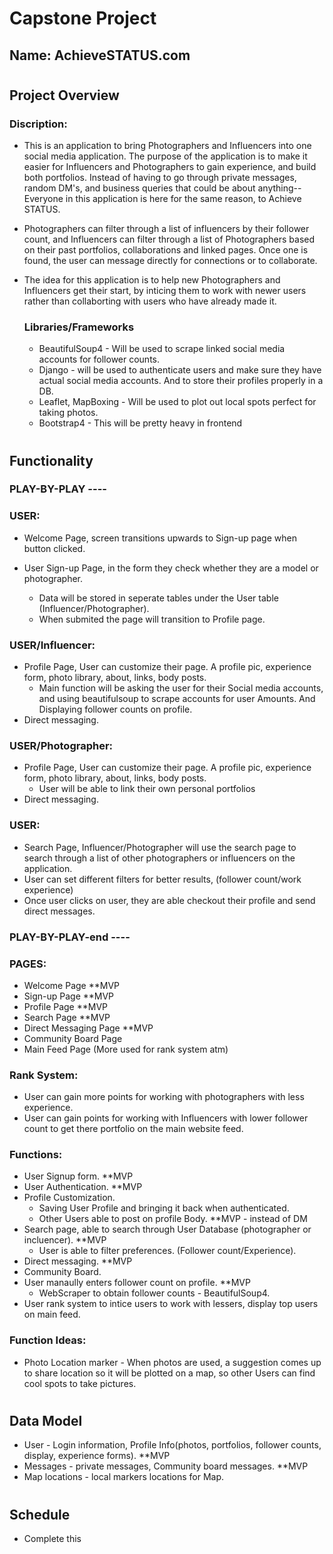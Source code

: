 # **Capstone Project**

## **Name:** AchieveSTATUS.com

#
## **Project Overview**

### Discription:
- This is an application to bring Photographers and Influencers into one social media application. 
The purpose of the application is to make it easier for Influencers and Photographers to gain experience, and build both portfolios.
Instead of having to go through private messages, random DM's, and business queries that could be about anything--Everyone in this application is here for the same reason, to Achieve STATUS.

- Photographers can filter through a list of influencers by their follower count, and Influencers
can filter through a list of Photographers based on their past portfolios, collaborations and linked pages.
Once one is found, the user can message directly for connections or to collaborate.

- The idea for this application is to help new Photographers and Influencers get their start, by inticing them to work with newer users rather than collaborting with users who have already made it.

    ### Libraries/Frameworks

    - BeautifulSoup4 - Will be used to scrape linked social media accounts for follower counts.
    - Django - will be used to authenticate users and make sure they have actual social media accounts. And to store their profiles properly in a DB.
    - Leaflet, MapBoxing - Will be used to plot out local spots perfect for taking photos.
    - Bootstrap4 - This will be pretty heavy in frontend
#

## **Functionality**

### PLAY-BY-PLAY ----
### USER:
- Welcome Page, screen transitions upwards to Sign-up page when button clicked.

- User Sign-up Page, in the form they check whether they are a model or photographer.
    - Data will be stored in seperate tables under the User table (Influencer/Photographer).
    - When submited the page will transition to Profile page.

### USER/Influencer:
- Profile Page, User can customize their page. A profile pic, experience form, photo library, about, links, body posts.
    - Main function will be asking the user for their Social media accounts, and using beautifulsoup to scrape accounts for user Amounts. And Displaying follower counts on profile.
- Direct messaging.

### USER/Photographer:
- Profile Page, User can customize their page.  A profile pic, experience form, photo library, about, links, body posts.
    - User will be able to link their own personal portfolios
- Direct messaging.

### USER:
- Search Page, Influencer/Photographer will use the search page to search through a list of other photographers or influencers on the application.
- User can set different filters for better results, (follower count/work experience)
- Once user clicks on user, they are able checkout their profile and send direct messages.
### PLAY-BY-PLAY-end ----

### PAGES:
- Welcome Page **MVP
- Sign-up Page **MVP
- Profile Page **MVP
- Search Page **MVP
- Direct Messaging Page **MVP
- Community Board Page
- Main Feed Page (More used for rank system atm)

### Rank System:
- User can gain more points for working with photographers with less experience.
- User can gain points for working with Influencers with lower follower count to get there portfolio on the main website feed.

### Functions:
- User Signup form. **MVP
- User Authentication. **MVP
- Profile Customization.
    - Saving User Profile and bringing it back when authenticated.
    - Other Users able to post on profile Body. **MVP - instead of DM
- Search page, able to search through User Database (photographer or incluencer). **MVP
    - User is able to filter preferences. (Follower count/Experience).
- Direct messaging. **MVP
- Community Board.
- User manaully enters follower count on profile. **MVP
    - WebScraper to obtain follower counts - BeautifulSoup4.
- User rank system to intice users to work with lessers, display top users on main feed.

### Function Ideas:
- Photo Location marker - When photos are used, a suggestion comes up to share location so it will be plotted on a map, so other Users can find cool spots to take pictures.
#

## **Data Model**

- User - Login information, Profile Info(photos, portfolios, follower counts, display, experience forms). **MVP
- Messages - private messages, Community board messages. **MVP
- Map locations - local markers locations for Map.

#
## **Schedule**
- Complete this

#



<!-- FIGURE out how to store images on another server, and keep app seperate -->
<!-- That’s what django.contrib.staticfiles is for: it collects static files from each of your applications (and any other places you specify) into a single location that can easily be served in production. -->